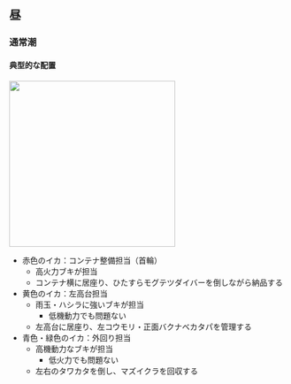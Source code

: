 ## 昼

### 通常潮

#### 典型的な配置

<img src="https://github.com/user-attachments/assets/303fd966-e861-4180-9ceb-215a434b3042" width="300" />

- 赤色のイカ：コンテナ整備担当（首輪）
  - 高火力ブキが担当
  - コンテナ横に居座り、ひたすらモグテツダイバーを倒しながら納品する
- 黄色のイカ：左高台担当
  - 雨玉・ハシラに強いブキが担当
    - 低機動力でも問題ない
  - 左高台に居座り、左コウモリ・正面バクナベカタパを管理する
- 青色・緑色のイカ：外回り担当
  - 高機動力なブキが担当
    - 低火力でも問題ない
  - 左右のタワカタを倒し、マズイクラを回収する
